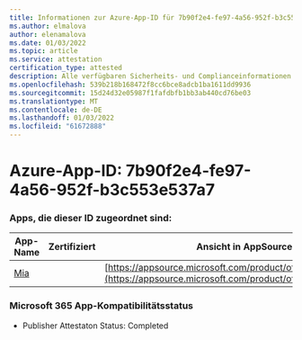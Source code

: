 ```yaml
---
title: Informationen zur Azure-App-ID für 7b90f2e4-fe97-4a56-952f-b3c553e537a7
ms.author: elmalova
author: elenamalova
ms.date: 01/03/2022
ms.topic: article
ms.service: attestation
certification_type: attested
description: Alle verfügbaren Sicherheits- und Complianceinformationen für 7b90f2e4-fe97-4a56-952f-b3c553e537a7.
ms.openlocfilehash: 539b218b168472f8cc6bce8adcb1ba1611dd9936
ms.sourcegitcommit: 15d24d32e05987f1fafdbfb1bb3ab440cd76be03
ms.translationtype: MT
ms.contentlocale: de-DE
ms.lasthandoff: 01/03/2022
ms.locfileid: "61672888"
---
```

# <a name="azure-app-id-7b90f2e4-fe97-4a56-952f-b3c553e537a7"></a>Azure-App-ID: 7b90f2e4-fe97-4a56-952f-b3c553e537a7


### <a name="apps-associated-with-this-id"></a>Apps, die dieser ID zugeordnet sind:
| **App-Name** | **Zertifiziert** | **Ansicht in AppSource** |
|--------------|---------------|-----------------------|
| [Mia](https://docs.microsoft.com/microsoft-365-app-certification/forward/WA200002417) |  | [https://appsource.microsoft.com/product/office/WA200002417](https://appsource.microsoft.com/product/office/WA200002417) |

### <a name="microsoft-365-app-compliance-status"></a>Microsoft 365 App-Kompatibilitätsstatus
- Publisher Attestaton Status: Completed
